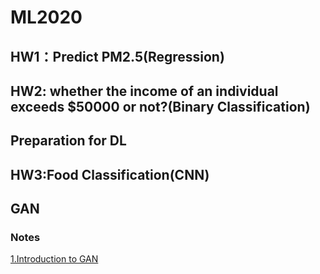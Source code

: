 # ML2020

## HW1：Predict PM2.5(Regression)
## HW2: whether the income of an individual exceeds $50000 or not?(Binary Classification)

## Preparation for DL

## HW3:Food Classification(CNN)

## GAN

### Notes

[1.Introduction to GAN](https://github.com/xh-1ceee/ML2020/blob/master/GAN%20Notes/Introduction%20to%20GAN.pdf)  


